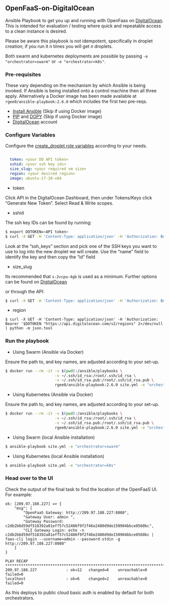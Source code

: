 ## OpenFaaS-on-DigitalOcean

Ansible Playbook to get you up and running with OpenFaas on [DigitalOcean](https://m.do.co/c/2962aa9e56a1).  This is intended for evaluation / testing where quick and repeatable access to a clean instance is desired.

Please be aware this playbook is not idempotent, specifically in droplet creation; if you run it _n_ times you will get _n_ droplets.

Both swarm and kubernetes deployments are possible by passing `-e "orchestrator=swarm"` or `-e "orchestrator=k8s"`. 

### Pre-requisites

These vary depending on the mechanism by which Ansible is being invoked.  If Ansible is being installed onto a control machine then all three apply.  Alternatively a Docker image has been made available at `rgee0/ansible-playbook:2.6.0` which includes the first two pre-reqs.

* [Install Ansible](http://docs.ansible.com/ansible/latest/installation_guide/intro_installation.html) (Skip if using Docker image)
* [PIP](https://pip.pypa.io/en/stable/installing/) and [DOPY](https://pypi.org/project/dopy) (Skip if using Docker image)
* [DigitalOcean](https://m.do.co/c/2962aa9e56a1) account

### Configure Variables

Configure the [create_droplet role variables](create_droplet/vars/main.yml) according to your needs.

```yml

  token: <your DO API token>
  sshid: <your ssh key ids>
  size_slug: <your required vm size>
  region: <your desired region>
  image: ubuntu-17-10-x64

```

* token

Click API in the DigitalOcean Dashboard, then under Tokens/Keys click “Generate New Token”.  Select Read & Write scopes.

* sshid

The ssh key IDs can be found by running:
```sh
$ export DOTOKEN=<API token>
$ curl -X GET -H 'Content-Type: application/json' -H 'Authorization: Bearer '$DOTOKEN "https://api.digitalocean.com/v2/account/keys" 2>/dev/null | python -m json.tool
```
Look at the “ssh_keys” section and pick one of the SSH keys you want to use to log into the new droplet we will create. Use the “name” field to identify the key and then copy the “id” field

* size_slug

Its recommended that `s-2vcpu-4gb` is used as a minimum.  Further options can be found on [DigitalOcean](https://developers.digitalocean.com/documentation/changelog/api-v2/new-size-slugs-for-droplet-plan-changes/)

or through the API:
```sh
$ curl -X GET -H 'Content-Type: application/json' -H 'Authorization: Bearer '$DOTOKEN "https://api.digitalocean.com/v2/sizes" 2>/dev/null | python -m json.tool
```

* region

```
$ curl -X GET -H 'Content-Type: application/json' -H 'Authorization: Bearer '$DOTOKEN "https://api.digitalocean.com/v2/regions" 2>/dev/null | python -m json.tool
```

### Run the playbook

* Using Swarm (Ansible via Docker)

Ensure the path to, and key names, are adjusted according to your set-up.

```sh
$ docker run --rm -it -v $(pwd):/ansible/playbooks \
                      -v ~/.ssh/id_rsa:/root/.ssh/id_rsa \
                      -v ~/.ssh/id_rsa.pub:/root/.ssh/id_rsa.pub \
                      rgee0/ansible-playbook:2.6.0 site.yml -e "orchestrator=swarm"
```

* Using Kubernetes (Ansible via Docker)

Ensure the path to, and key names, are adjusted according to your set-up.

```sh
$ docker run --rm -it -v $(pwd):/ansible/playbooks \
                      -v ~/.ssh/id_rsa:/root/.ssh/id_rsa \
                      -v ~/.ssh/id_rsa.pub:/root/.ssh/id_rsa.pub \
                      rgee0/ansible-playbook:2.6.0 site.yml -e "orchestrator=k8s"
```

* Using Swarm (local Ansible installation)
```sh
$ ansible-playbook site.yml -e "orchestrator=swarm"
```

* Using Kubernetes (local Ansible installation)
```sh
$ ansible-playbook site.yml -e "orchestrator=k8s"
```

### Head over to the UI

Check the output of the final task to find the location of the OpenFaaS UI.  For example:
```
ok: [209.97.188.227] => {
    "msg": [
        "OpenFaaS Gateway: http://209.97.188.227:8080",
        "Gateway User: admin ",
        "Gateway Password: c2db2b6d59df518392a81eff57c52486f9f2f46e2480d9de150904bbce0560bc",
        "CLI Gateway Login: echo -n c2db2b6d59df518392a81eff57c52486f9f2f46e2480d9de150904bbce0560bc | faas-cli login --username=admin --password-stdin -g http://209.97.188.227:8080"
    ]
}

PLAY RECAP **************************************************************************************************************************
209.97.188.227             : ok=12   changed=6    unreachable=0    failed=0
localhost                  : ok=6    changed=2    unreachable=0    failed=0
```

As this deploys to public cloud basic auth is enabled by default for both orchestrators.
